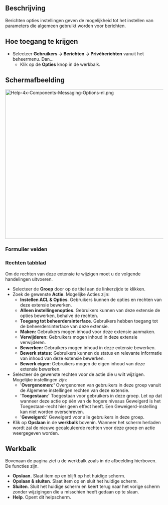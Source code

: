 <!-- Filename: Help4.x:Messages:_Options / Display title: Berichten: Opties -->

## Beschrijving

Berichten opties instellingen geven de mogelijkheid tot het instellen
van parameters die algemeen gebruikt worden voor berichten.

## Hoe toegang te krijgen

- Selecteer **Gebruikers **→** Berichten **→** Privéberichten** vanuit
  het beheermenu. Dan...
  - Klik op de **Opties** knop in de werkbalk.

## Schermafbeelding

<img
src="https://docs.joomla.org/images/thumb/9/94/Help-4x-Components-Messaging-Options-nl.png/800px-Help-4x-Components-Messaging-Options-nl.png"
decoding="async"
srcset="https://docs.joomla.org/images/9/94/Help-4x-Components-Messaging-Options-nl.png 1.5x"
data-file-width="1167" data-file-height="694" width="800" height="476"
alt="Help-4x-Components-Messaging-Options-nl.png" />

### Formulier velden

### Rechten tabblad

Om de rechten van deze extensie te wijzigen moet u de volgende
handelingen uitvoeren.

- Selecteer de **Groep** door op de titel aan de linkerzijde te klikken.
- Zoek de gewenste **Actie**. Mogelijke Acties zijn:
  - **Instellen ACL & Opties**. Gebruikers kunnen de opties en rechten
    van deze extensie bewerken.
  - **Alleen instellingenopties**. Gebruikers kunnen van deze extensie
    de opties bewerken, behalve de rechten.
  - **Toegang tot beheerdersinterface**. Gebruikers hebben toegang tot
    de beheerdersinterface van deze extensie.
  - **Maken:** Gebruikers mogen inhoud voor deze extensie aanmaken.
  - **Verwijderen:** Gebruikers mogen inhoud in deze extensie
    verwijderen.
  - **Bewerken:** Gebruikers mogen inhoud in deze extensie bewerken.
  - **Bewerk status:** Gebruikers kunnen de status en relevante
    informatie van inhoud van deze extensie bewerken.
  - **Bewerk eigen:** Gebruikers mogen de eigen inhoud van deze extensie
    bewerken.
- Selecteer de gewenste rechten voor de actie die u wilt wijzigen.
  Mogelijke instellingen zijn:
  - '**Overgenomen:'** Overgenomen van gebruikers in deze groep vanuit
    de Algemene instellingen rechten van deze extensie.
  - '**Toegestaan:'** Toegestaan voor gebruikers in deze groep. Let op
    dat wanneer deze actie op één van de hogere niveaus Geweigerd is het
    Toegestaan-recht hier geen effect heeft. Een Geweigerd-instelling
    kan niet worden overschreven.
  - '**Geweigerd:'** Geweigerd voor alle gebruikers in deze groep.
- Klik op **Opslaan** in de **werkbalk** bovenin. Wanneer het scherm
  herladen wordt zal de nieuwe gecalculeerde rechten voor deze groep en
  actie weergegeven worden.

## Werkbalk

Bovenaan de pagina ziet u de werkbalk zoals in de afbeelding hierboven.
De functies zijn.

- **Opslaan.** Slaat item op en blijft op het huidige scherm.
- **Opslaan & sluiten**. Slaat item op en sluit het huidige scherm.
- **Sluiten**. Sluit het huidige scherm en keert terug naar het vorige
  scherm zonder wijzigingen die u misschien heeft gedaan op te slaan.
- **Help**. Opent dit helpscherm.
